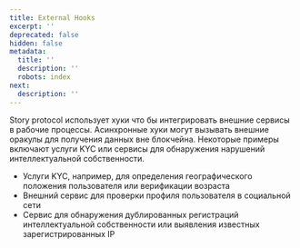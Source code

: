 ```yaml
---
title: External Hooks
excerpt: ''
deprecated: false
hidden: false
metadata:
  title: ''
  description: ''
  robots: index
next:
  description: ''
---
```

Story protocol использует хуки что бы интегрировать внешние сервисы в рабочие процессы. Асинхронные хуки могут вызывать внешние оракулы для получения данных вне блокчейна. Некоторые примеры включают услуги KYC или сервисы для обнаружения нарушений интеллектуальной собственности.

* Услуги KYC, например, для определения географического положения пользователя или верификации возраста
* Внешний сервис для проверки профиля пользователя в социальной сети
* Сервис для обнаружения дублированных регистраций интеллектуальной собственности или выявления известных зарегистрированных IP
